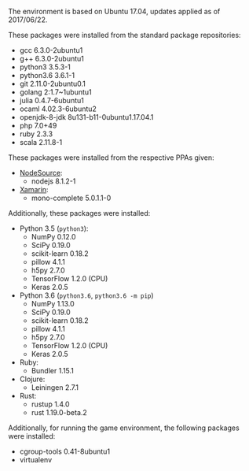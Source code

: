 The environment is based on Ubuntu 17.04, updates applied as of 2017/06/22.

These packages were installed from the standard package repositories:
- gcc 6.3.0-2ubuntu1
- g++ 6.3.0-2ubuntu1
- python3 3.5.3-1
- python3.6 3.6.1-1
- git 2.11.0-2ubuntu0.1
- golang 2:1.7~1ubuntu1
- julia 0.4.7-6ubuntu1
- ocaml 4.02.3-6ubuntu2
- openjdk-8-jdk 8u131-b11-0ubuntu1.17.04.1
- php 7.0+49
- ruby 2.3.3
- scala 2.11.8-1

These packages were installed from the respective PPAs given:

- [NodeSource][nodesource]: 
    - nodejs 8.1.2-1
- [Xamarin](http://www.mono-project.com/download):
    - mono-complete 5.0.1.1-0

Additionally, these packages were installed:

- Python 3.5 (`python3`):
    - NumPy 0.12.0
    - SciPy 0.19.0
    - scikit-learn 0.18.2
    - pillow 4.1.1
    - h5py 2.7.0
    - TensorFlow 1.2.0 (CPU)
    - Keras 2.0.5
- Python 3.6 (`python3.6`, `python3.6 -m pip`)
    - NumPy 1.13.0
    - SciPy 0.19.0
    - scikit-learn 0.18.2
    - pillow 4.1.1
    - h5py 2.7.0
    - TensorFlow 1.2.0 (CPU)
    - Keras 2.0.5
- Ruby:
    - Bundler 1.15.1
- Clojure:
    - Leiningen 2.7.1
- Rust:
    - rustup 1.4.0
    - rust 1.19.0-beta.2
    
Additionally, for running the game environment, the following packages were
installed:

- cgroup-tools 0.41-8ubuntu1
- virtualenv
    
[nodesource]: https://nodejs.org/en/download/package-manager/#debian-and-ubuntu-based-linux-distributions